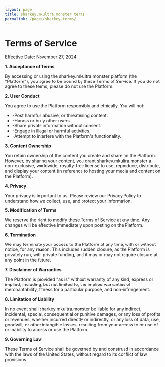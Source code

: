```yaml
---
layout: page
title: sharkey.mkultra.monster terms
permalink: /pages/sharkey-terms/
---
```


<h1>Terms of Service</h1>
Effective Date: November 27, 2024

<b>1. Acceptance of Terms</b>

By accessing or using the sharkey.mkultra.monster platform (the "Platform"), you agree to be bound by these Terms of Service. If you do not agree to these terms, please do not use the Platform.

<b>2. User Conduct</b>

You agree to use the Platform responsibly and ethically. You will not:

<ul>
<li>-Post harmful, abusive, or threatening content.</li>
<li>-Harass or bully other users.</li>
<li>-Share private information without consent.</li>
<li>-Engage in illegal or harmful activities.</li>
<li>-Attempt to interfere with the Platform's functionality.</li>
</ul>

<b>3. Content Ownership</b>

You retain ownership of the content you create and share on the Platform. However, by sharing your content, you grant sharkey.mkultra.monster a non-exclusive, worldwide, royalty-free license to use, reproduce, distribute, and display your content (in reference to hosting your media and content on the Platform).

<b>4. Privacy</b>

Your privacy is important to us. Please review our Privacy Policy to understand how we collect, use, and protect your information.

<b>5. Modification of Terms</b>

We reserve the right to modify these Terms of Service at any time. Any changes will be effective immediately upon posting on the Platform. 

<b>6. Termination</b>

We may terminate your access to the Platform at any time, with or without notice, for any reason. This includes sudden closure, as the Platform is privately run, with private funding, and it may or may not require closure at any point in the future.

<b>7. Disclaimer of Warranties</b>

The Platform is provided "as is" without warranty of any kind, express or implied, including, but not limited to, the implied warranties of merchantability, fitness for a particular purpose, and non-infringement. 

<b>8. Limitation of Liability</b>

In no event shall sharkey.mkultra.monster be liable for any indirect, incidental, special, consequential or punitive damages, or any loss of profits or revenues, whether incurred directly or indirectly, or any loss of data, use, goodwill, or other intangible losses, resulting from your access to or use of or inability to access or use the Platform.

<b>9. Governing Law</b>

These Terms of Service shall be governed by and construed in accordance with the laws of the United States, without regard to its conflict of law provisions.